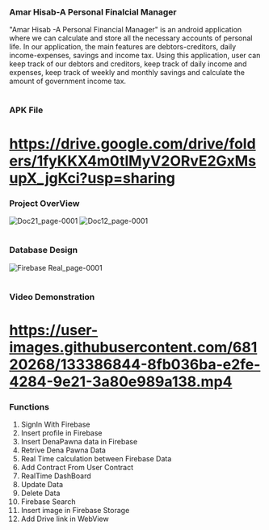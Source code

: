 ### Amar Hisab-A Personal Finalcial Manager

 "Amar Hisab -A Personal Financial Manager" is an android application where we can calculate and store all the necessary accounts of personal life. In our application, the main features are debtors-creditors, daily income-expenses, savings and income tax. Using this application, user can keep track of our debtors and creditors, keep track of daily income and expenses, keep track of weekly and monthly savings and calculate the amount of government income tax.
#

### APK File
# https://drive.google.com/drive/folders/1fyKKX4m0tlMyV2ORvE2GxMsupX_jgKci?usp=sharing

### Project OverView

 ![Doc21_page-0001](https://user-images.githubusercontent.com/68120268/133381652-a51fb38c-8f64-45f5-a4a6-9fe48073966f.jpg)
 ![Doc12_page-0001](https://user-images.githubusercontent.com/68120268/133382681-a84e8cdd-dd66-4ae6-be02-9f6638f2db47.jpg)
# 

### Database Design

 ![Firebase Real_page-0001](https://user-images.githubusercontent.com/68120268/133391322-30754b9f-9df2-4a2f-9641-db207773eb5a.jpg)

#

### Video Demonstration

# https://user-images.githubusercontent.com/68120268/133386844-8fb036ba-e2fe-4284-9e21-3a80e989a138.mp4

### Functions
 1. SignIn With Firebase
 2. Insert profile in Firebase
 3. Insert DenaPawna data in Firebase
 4. Retrive Dena Pawna Data
 5. Real Time calculation between Firebase Data
 6. Add Contract From User Contract
 7. RealTime DashBoard
 8. Update Data
 9. Delete Data
 10. Firebase Search
 11. Insert image in Firebase Storage
 12. Add Drive link in WebView










